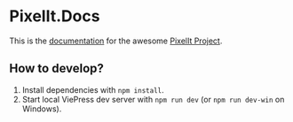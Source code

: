 # PixelIt.Docs

This is the [documentation](https://pixelit-project.github.io/) for the awesome [PixelIt Project](https://github.com/pixelit-project/PixelIt).

## How to develop?

1. Install dependencies with `npm install`.
2. Start local ViePress dev server with `npm run dev` (or `npm run dev-win` on Windows).
